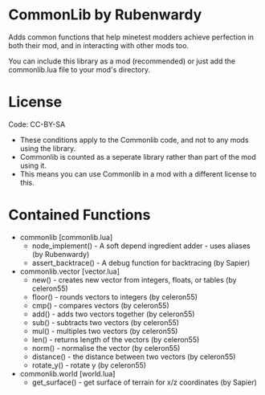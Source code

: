 CommonLib by Rubenwardy
=======================

Adds common functions that help minetest modders achieve perfection in both their mod, and in interacting with other mods too.

You can include this library as a mod (recommended) or just add the commonlib.lua file to your mod's directory.

License
=======

Code: CC-BY-SA

* These conditions apply to the Commonlib code, and not to any mods using the library.
* Commonlib is counted as a seperate library rather than part of the mod using it.
* This means you can use Commonlib in a mod with a different license to this.

Contained Functions
===================
* commonlib [commonlib.lua]
	* node_implement() - A soft depend ingredient adder - uses aliases (by Rubenwardy)
	* assert_backtrace() - A debug function for backtracing (by Sapier)
* commonlib.vector [vector.lua]
	* new() - creates new vector from integers, floats, or tables (by celeron55)
	* floor() - rounds vectors to integers (by celeron55)
	* cmp() - compares vectors (by celeron55)
	* add() - adds two vectors together (by celeron55)
	* sub() - subtracts two vectors (by celeron55)
	* mul() - multiples two vectors (by celeron55)
	* len() - returns length of the vectors (by celeron55)
	* norm() - normalise the vector (by celeron55)
	* distance() - the distance between two vectors (by celeron55)
	* rotate_y() - rotate y (by celeron55)
* commonlib.world  [world.lua]
	* get_surface() - get surface of terrain for x/z coordinates (by Sapier)